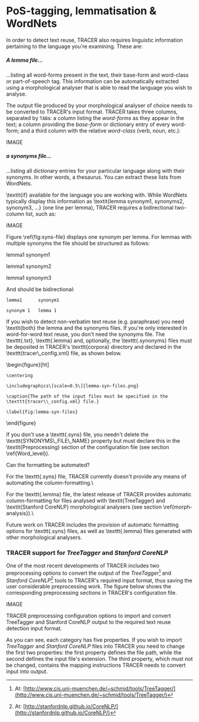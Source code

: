 # PoS-tagging, lemmatisation & WordNets

In order to detect text reuse, TRACER also requires linguistic information pertaining to the language you're examining. These are:

##### A _lemma_ file...

...listing all word-forms present in the text, their base-form and word-class or part-of-speech tag. This information can be automatically extracted using a morphological analyser that is able to read the language you wish to analyse.

The output file produced by your morphological analyser of choice needs to be converted to TRACER's input format. TRACER takes three columns, separated by `TAB`s: a column listing the _word-forms_ as they appear in the text; a column providing the _base-form_ or dictionary entry of every word-form; and a third column with the relative _word-class_ \(verb, noun, etc.\):

IMAGE

##### a _synonyms_ file...

...listing all dictionary entries for your particular language along with their synonyms. In other words, a thesaurus. You can extract these lists from WordNets.

\textit{if} available for the language you are working with. While WordNets typically display this information as \textit{lemma  synonym1, synonyms2, synonym3, ...} \(one line per lemma\), TRACER requires a bidirectional two-column list, such as:

IMAGE

Figure \ref{fig:syns-file} displays one synonym per lemma. For lemmas with multiple synonyms the file should be structured as follows:

lemma1   synonym1

lemma1   synonym2

lemma1   synonym3

And should be bidirectional:

```
lemma1      synonym1

synonym 1   lemma 1
```

If you wish to detect non-verbatim text reuse \(e.g. paraphrase\) you need \textit{both} the lemma and the synonyms files. If you're only interested in word-for-word text reuse, you don't need the synonyms file. The \texttt{.txt}, \texttt{.lemma} and, optionally, the \texttt{.synonyms} files must be deposited in TRACER's \texttt{corpora} directory and declared in the \texttt{tracer\\_config.xml} file, as shown below.

\begin{figure}\[ht\]

```
\centering

\includegraphics\[scale=0.5\]{lemma-syn-files.png}

\caption{The path of the input files must be specified in the \texttt{tracer\\_config.xml} file.}

\label{fig:lemma-syn-files}
```

\end{figure}

If you don't use a \texttt{.syns} file, you needn't delete the \texttt{SYNONYMS\\_FILE\\_NAME} property but must declare this in the \textit{Preprocessing} section of the configuration file \(see section \ref{Word\_level}\).

Can the formatting be automated?

For the \texttt{.syns} file, TRACER currently doesn't provide any means of automating the column-formatting.\

For the \texttt{.lemma} file, the latest release of TRACER provides automatic column-formatting for files analysed with \textit{TreeTagger} and \textit{Stanford CoreNLP} morphological analysers \(see section \ref{morph-analysis}\).\

Future work on TRACER includes the provision of automatic formatting options for \texttt{.syns} files, as well as \texttt{.lemma} files generated with other morphological analysers.

### TRACER support for _TreeTagger_ and _Stanford CoreNLP_

One of the most recent developments of TRACER includes two preprocessing options to convert the output of the _TreeTagger_[^1] and _Stanford CoreNLP_[^2] tools to TRACER's required input format, thus saving the user considerable preprocessing work. The figure below shows the corresponding preprocessing sections in TRACER's configuration file.

IMAGE

TRACER preprocessing configuration options to import and convert TreeTagger and Stanford CoreNLP output to the required text reuse detection input format.

As you can see, each category has five properties. If you wish to import _TreeTagger_ and _Stanford CoreNLP_ files into TRACER you need to change the first two properties: the first property defines the file path, while the second defines the input file's extension. The third property, which must not be changed, contains the mapping instructions TRACER needs to convert input into output.

[^1]: At: [http://www.cis.uni-muenchen.de/~schmid/tools/TreeTagger/](http://www.cis.uni-muenchen.de/~schmid/tools/TreeTagger/)

[^2]: At: [http://stanfordnlp.github.io/CoreNLP/](http://stanfordnlp.github.io/CoreNLP/)

